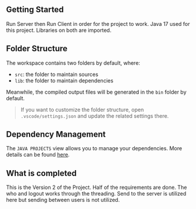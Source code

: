 ## Getting Started

Run Server then Run Client in order for the project to work. Java 17 used for this project. Libraries on both are imported.

## Folder Structure

The workspace contains two folders by default, where:

- `src`: the folder to maintain sources
- `lib`: the folder to maintain dependencies

Meanwhile, the compiled output files will be generated in the `bin` folder by default.

> If you want to customize the folder structure, open `.vscode/settings.json` and update the related settings there.

## Dependency Management

The `JAVA PROJECTS` view allows you to manage your dependencies. More details can be found [here](https://github.com/microsoft/vscode-java-dependency#manage-dependencies).

## What is completed

This is the Version 2 of the Project. Half of the requirements are done. The who and logout works through the threading. Send to the server is utilized here but sending between users is not utilized.

